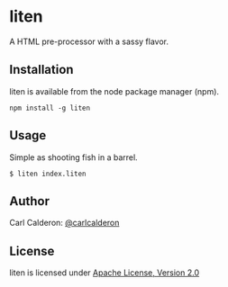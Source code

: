 # liten

A HTML pre-processor with a sassy flavor.

## Installation

liten is available from the node package manager (npm).

    npm install -g liten

## Usage

Simple as shooting fish in a barrel.

    $ liten index.liten

## Author

Carl Calderon: [@carlcalderon][twitter]

## License

liten is licensed under [Apache License, Version 2.0][apache]

[twitter]:https://twitter.com/carlcalderon
[apache]:http://www.apache.org/licenses/LICENSE-2.0.html